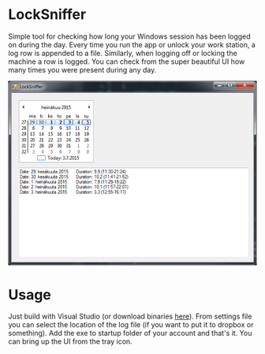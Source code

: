 # LockSniffer
Simple tool for checking how long your Windows session has been logged on during the day. Every time you run the app or unlock your work station, a log row is appended to a file. Similarly, when logging off or locking the machine a row is logged. You can check from the super beautiful UI how many times you were present during any day.

![Screenshot](locksniffer_screenshot.png?raw=true)

# Usage
Just build with Visual Studio (or download binaries [here](locksniffer_1.0.zip?raw=true)). From settings file you can select the location of the log file (if you want to put it to dropbox or something). Add the exe to startup folder of your account and that's it. You can bring up the UI from the tray icon.

